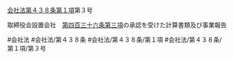 [会社法第４３８条第１項](会社法＿＿＿＿第４３８条第１項)第３号

取締役会設置会社　[第四百三十六条第三項](会社法＿＿＿＿第４３６条第３項)の承認を受けた計算書類及び事業報告


#会社法
#会社法/第４３８条
#会社法/第４３８条/第１項
#会社法/第４３８条/第１項/第３号
